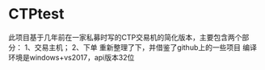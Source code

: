 # CTPtest
此项目基于几年前在一家私募时写的CTP交易机的简化版本，主要包含两个部分：
          1、交易主机；
          2、下单
重新整理了下，并借鉴了github上的一些项目
编译环境是windows+vs2017，api版本32位


